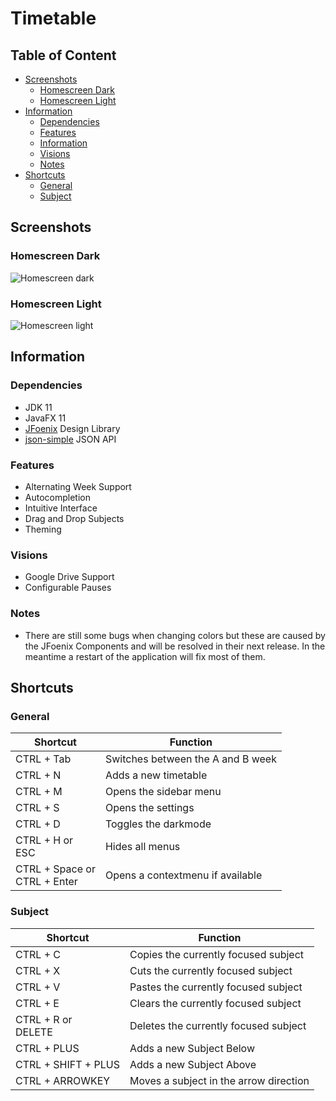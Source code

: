 # Timetable

## Table of Content

- [Screenshots](#screenshots) <br>
  - [Homescreen Dark](#homescreen-dark) <br>
  - [Homescreen Light](#homescreen-light) <br>
- [Information](#information) <br>
  - [Dependencies](#dependencies) <br>
  - [Features](#features) <br> 
  - [Information](#information) <br>
  - [Visions](#visions) <br>
  - [Notes](#notes) <br>
- [Shortcuts](#shortcuts)
  - [General](#general) <br>
  - [Subject](#subject) <br>

## Screenshots
### Homescreen Dark
![Homescreen dark](https://github.com/Saecki/Timetable/blob/master/Timetable-home-dark.png)
### Homescreen Light
![Homescreen light](https://github.com/Saecki/Timetable/blob/master/Timetable-home-light.png)

## Information
### Dependencies
- JDK 11
- JavaFX 11
- [JFoenix](https://github.com/jfoenixadmin/JFoenix) Design Library
- [json-simple](https://github.com/fangyidong/json-simple) JSON API

### Features
- Alternating Week Support
- Autocompletion
- Intuitive Interface
- Drag and Drop Subjects
- Theming

### Visions
- Google Drive Support
- Configurable Pauses

### Notes
- There are still some bugs when changing colors but these are caused by the JFoenix Components and will be resolved in their next release. In the meantime a restart of the application will fix most of them.

## Shortcuts
### General
| Shortcut                          | Function |
| ---                               | --- |
| CTRL + Tab                        | Switches between the A and B week |
| CTRL + N                          | Adds a new timetable |
| CTRL + M                          | Opens the sidebar menu |
| CTRL + S                          | Opens the settings |
| CTRL + D                          | Toggles the darkmode |
| CTRL + H or <br> ESC              | Hides all menus |
| CTRL + Space or <br> CTRL + Enter | Opens a contextmenu if available |

### Subject
| Shortcut                          | Function |
| ---                               | --- |
| CTRL + C                          | Copies the currently focused subject |
| CTRL + X                          | Cuts the currently focused subject |
| CTRL + V                          | Pastes the currently focused subject |
| CTRL + E                          | Clears the currently focused subject |
| CTRL + R or <br> DELETE           | Deletes the currently focused subject |
| CTRL + PLUS                       | Adds a new Subject Below |
| CTRL + SHIFT + PLUS               | Adds a new Subject Above |
| CTRL + ARROWKEY                   | Moves a subject in the arrow direction | 
